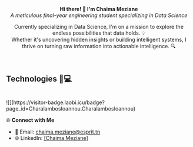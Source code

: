 <p align="center">
  <b>Hi there! 👋 I'm Chaima Meziane</b><br>
  <i>A meticulous final-year engineering student specializing in Data Science</i>
</p>
<p align="center">
<a> Currently specializing in Data Science, I'm on a mission to explore the endless possibilities that data holds. 💡 </a> <br>
<a> Whether it's uncovering hidden insights or building intelligent systems, I thrive on turning raw information into actionable intelligence. 🔍 </a>
</p>
<br>
<h2> Technologies 🤖💻</h2> <br>
![](https://visitor-badge.laobi.icu/badge?page_id=CharalambosIoannou.CharalambosIoannou)


🌐 **Connect with Me**
- 📧 Email: chaima.meziane@esprit.tn
- 🌐 LinkedIn: [[Chaima Meziane]](https://www.linkedin.com/in/chaima-meziane-664a22240/)

<!--
**Chaima-Meziane/Chaima-Meziane** is a ✨ _special_ ✨ repository because its `README.md` (this file) appears on your GitHub profile.

Here are some ideas to get you started:

- 🔭 I’m currently working on ...
- 🌱 I’m currently learning ...
- 👯 I’m looking to collaborate on ...
- 🤔 I’m looking for help with ...
- 💬 Ask me about ...
- 📫 How to reach me: ...
- 😄 Pronouns: ...
- ⚡ Fun fact: ...
-->

